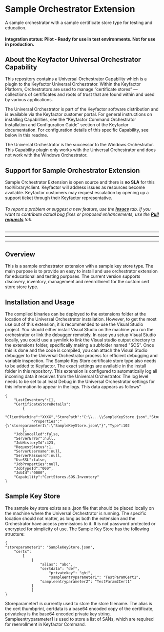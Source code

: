 # Sample Orchestrator Extension

A sample orchestrator with a sample certificate store type for testing and education.

#### Integration status: Pilot - Ready for use in test environments. Not for use in production.

## About the Keyfactor Universal Orchestrator Capability

This repository contains a Universal Orchestrator Capability which is a plugin to the Keyfactor Universal Orchestrator. Within the Keyfactor Platform, Orchestrators are used to manage “certificate stores” &mdash; collections of certificates and roots of trust that are found within and used by various applications.

The Universal Orchestrator is part of the Keyfactor software distribution and is available via the Keyfactor customer portal. For general instructions on installing Capabilities, see the “Keyfactor Command Orchestrator Installation and Configuration Guide” section of the Keyfactor documentation. For configuration details of this specific Capability, see below in this readme.

The Universal Orchestrator is the successor to the Windows Orchestrator. This Capability plugin only works with the Universal Orchestrator and does not work with the Windows Orchestrator.



## Support for Sample Orchestrator Extension

Sample Orchestrator Extension is open source and there is **no SLA** for this tool/library/client. Keyfactor will address issues as resources become available. Keyfactor customers may request escalation by opening up a support ticket through their Keyfactor representative.

###### To report a problem or suggest a new feature, use the **[Issues](../../issues)** tab. If you want to contribute actual bug fixes or proposed enhancements, use the **[Pull requests](../../pulls)** tab.
___



---




---


## Overview
This is a sample orchestrator extension with a sample key store type.
The main purpose is to provide an easy to install and use orchestrator extension for educational
and testing purposes. The current version supports discovery, inventory, management and reenrollment for the 
custom cert store store type. 

## Installation and Usage
The compiled binaries can be deployed to the extensions folder at the location of the Universal Orchestrator 
installation. However, to get the most use out of this extension, it is recommended to use the Visual Studio project.
You should either install Visual Studio on the machine you run the orchestrator or link the debugger remotely. 
In case you setup Visual Studio locally, you could use a symlink to link the Visual studio output directory to 
the extensions folder, specifically making a subfolder named "SOS". Once this is done and the code is compiled, 
you can attach the Visual Studio debugger to the Universal Orchestrator process for efficient debugging and variable inspection.
The Sample Key Store certificate store type also needs to be added to Keyfactor. The exact settings are available in the install folder
in this repository. This extension is configured to automatically log all incoming data it receives from the Universal Orchestrator.
The log level needs to be set to at least Debug in the Universal Orchestrator settings for this information to appear in the logs.
This data appears as follows"
```
{
	"LastInventory":[],
	"CertificateStoreDetails":
		{
			"ClientMachine":"XXXX","StorePath":"C:\\...\\SampleKeyStore.json","StorePassword":"",
			"Properties":"{\"storeparameter1\":\"SampleKeyStore.json\"}","Type":102
		},
	"JobCancelled":false,
	"ServerError":null,
	"JobHistoryId":423,
	"RequestStatus":1,
	"ServerUsername":null,
	"ServerPassword":null,
	"UseSSL":false,
	"JobProperties":null,
	"JobTypeId":"000",
	"JobId":"0000",
	"Capability":"CertStores.SOS.Inventory"
}

```

## Sample Key Store 
The sample key store exists as a .json file that should be placed locally on the machine where the Universal Orchestrator 
is running. The specific location should not matter, as long as both the extension and the Orchestrator have access permissions to it.
It is not password protected or encrypted for simplicity of use. 
The Sample Key Store has the following structure:
```
{
"storeparameter1": "SampleKeyStore.json",  
	"certs": 
		[    
			{      
				"alias": "abc",      
				"certdata": "def",
        			"privatekey": "ghi",
        			"sampleentryparameter1": "TestParamCert1",      
				"sampleentryparameter2": "TestParam2Cert1"    
			}
    		] 
}
```
Storeparameter1 is currently used to store the store filename. The alias is the cert thumbprint, certdata is a base64 encoded copy of the certificate,
privatekey is the base64 encoded private key string. Sampleentryparameter1 is used to store a list of SANs, which are required for reenrollment in Keyfactor Command.


